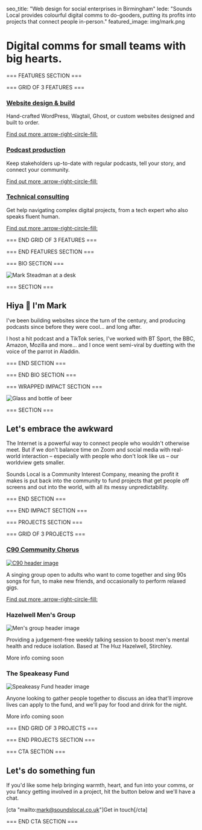 seo_title: "Web design for social enterprises in Birmingham"
lede: "Sounds Local provides colourful digital comms to do-gooders, putting its profits into projects that connect people in-person."
featured_image: img/mark.png

# Digital comms for small teams with big hearts.

=== FEATURES SECTION ===

=== GRID OF 3 FEATURES ===

### [Website design & build](/websites/)

Hand-crafted WordPress, Wagtail, Ghost, or custom websites designed and built to order.

[Find out more :arrow-right-circle-fill:](/websites/)

### [Podcast production](/podcasts/)

Keep stakeholders up-to-date with regular podcasts, tell your story, and connect your community.

[Find out more :arrow-right-circle-fill:](/podcasts/)

### [Technical consulting](/consulting/)

Get help navigating complex digital projects, from a tech expert who also speaks fluent human.

[Find out more :arrow-right-circle-fill:](/consulting/)

=== END GRID OF 3 FEATURES ===

=== END FEATURES SECTION ===

=== BIO SECTION ===

![Mark Steadman at a desk](img/cat-desk.svg)

=== SECTION ===

## Hiya 👋 I'm Mark

I've been building websites since the turn of the century, and producing podcasts since before they were cool... and long after.

I host a hit podcast and a TikTok series, I've worked with BT Sport, the BBC, Amazon, Mozilla and more... and I once went semi-viral by duetting with the voice of the parrot in Aladdin.

=== END SECTION ===

=== END BIO SECTION ===

=== WRAPPED IMPACT SECTION ===

![Glass and bottle of beer](img/beer.svg)

=== SECTION ===

## Let's embrace the awkward

The Internet is a powerful way to connect people who wouldn't otherwise meet. But if we don't balance time on Zoom and social media with real-world interaction – especially with people who don't look like us – our worldview gets smaller.

Sounds Local is a Community Interest Company, meaning the profit it makes is put back into the community to fund projects that get people off screens and out into the world, with all its messy unpredictability.

=== END SECTION ===

=== END IMPACT SECTION ===

=== PROJECTS SECTION ===

=== GRID OF 3 PROJECTS ===

### [C90 Community Chorus](/c90/)

[![C90 header image](img/frontpage-c90.jpg)](/c90/)

A singing group open to adults who want to come together and sing 90s songs for fun, to make new friends, and occasionally to perform relaxed gigs.

[Find out more :arrow-right-circle-fill:](/c90/)

### Hazelwell Men's Group

![Men's group header image](img/frontpage-mensgroup.jpg)

Providing a judgement-free weekly talking session to boost men's mental health and reduce isolation. Based at The Huz Hazelwell, Stirchley.

More info coming soon

### The Speakeasy Fund
![Speakeasy Fund header image](img/frontpage-speakeasy.jpg)

Anyone looking to gather people together to discuss an idea that'll improve lives can apply to the fund, and we'll pay for food and drink for the night.

More info coming soon

=== END GRID OF 3 PROJECTS ===

=== END PROJECTS SECTION ===

=== CTA SECTION ===

## Let's do something fun

If you'd like some help bringing warmth, heart, and fun into your comms, or you fancy getting involved in a project, hit the button below and we'll have a chat.

[cta "mailto:mark@soundslocal.co.uk"]Get in touch[/cta]

=== END CTA SECTION ===
